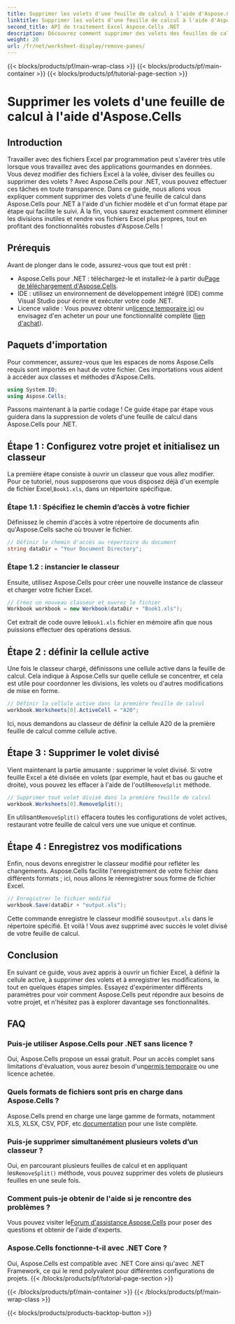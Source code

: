 ```yaml
---
title: Supprimer les volets d'une feuille de calcul à l'aide d'Aspose.Cells
linktitle: Supprimer les volets d'une feuille de calcul à l'aide d'Aspose.Cells
second_title: API de traitement Excel Aspose.Cells .NET
description: Découvrez comment supprimer des volets des feuilles de calcul à l'aide d'Aspose.Cells pour .NET dans ce didacticiel complet, étape par étape.
weight: 20
url: /fr/net/worksheet-display/remove-panes/
---
```


{{< blocks/products/pf/main-wrap-class >}}
{{< blocks/products/pf/main-container >}}
{{< blocks/products/pf/tutorial-page-section >}}

# Supprimer les volets d'une feuille de calcul à l'aide d'Aspose.Cells

## Introduction
Travailler avec des fichiers Excel par programmation peut s'avérer très utile lorsque vous travaillez avec des applications gourmandes en données. Vous devez modifier des fichiers Excel à la volée, diviser des feuilles ou supprimer des volets ? Avec Aspose.Cells pour .NET, vous pouvez effectuer ces tâches en toute transparence. Dans ce guide, nous allons vous expliquer comment supprimer des volets d'une feuille de calcul dans Aspose.Cells pour .NET à l'aide d'un fichier modèle et d'un format étape par étape qui facilite le suivi.
À la fin, vous saurez exactement comment éliminer les divisions inutiles et rendre vos fichiers Excel plus propres, tout en profitant des fonctionnalités robustes d'Aspose.Cells !
## Prérequis
Avant de plonger dans le code, assurez-vous que tout est prêt :
-  Aspose.Cells pour .NET : téléchargez-le et installez-le à partir du[Page de téléchargement d'Aspose.Cells](https://releases.aspose.com/cells/net/).
- IDE : utilisez un environnement de développement intégré (IDE) comme Visual Studio pour écrire et exécuter votre code .NET.
-  Licence valide : Vous pouvez obtenir un[licence temporaire ici](https://purchase.aspose.com/temporary-license/) ou envisagez d'en acheter un pour une fonctionnalité complète ([lien d'achat](https://purchase.aspose.com/buy)).
## Paquets d'importation
Pour commencer, assurez-vous que les espaces de noms Aspose.Cells requis sont importés en haut de votre fichier. Ces importations vous aident à accéder aux classes et méthodes d'Aspose.Cells.
```csharp
using System.IO;
using Aspose.Cells;
```
Passons maintenant à la partie codage ! Ce guide étape par étape vous guidera dans la suppression de volets d'une feuille de calcul dans Aspose.Cells pour .NET.
## Étape 1 : Configurez votre projet et initialisez un classeur
 La première étape consiste à ouvrir un classeur que vous allez modifier. Pour ce tutoriel, nous supposerons que vous disposez déjà d'un exemple de fichier Excel,`Book1.xls`, dans un répertoire spécifique.
### Étape 1.1 : Spécifiez le chemin d’accès à votre fichier
Définissez le chemin d'accès à votre répertoire de documents afin qu'Aspose.Cells sache où trouver le fichier.
```csharp
// Définir le chemin d'accès au répertoire du document
string dataDir = "Your Document Directory";
```
### Étape 1.2 : instancier le classeur
Ensuite, utilisez Aspose.Cells pour créer une nouvelle instance de classeur et charger votre fichier Excel.
```csharp
// Créez un nouveau classeur et ouvrez le fichier
Workbook workbook = new Workbook(dataDir + "Book1.xls");
```
 Cet extrait de code ouvre le`Book1.xls` fichier en mémoire afin que nous puissions effectuer des opérations dessus.
## Étape 2 : définir la cellule active
Une fois le classeur chargé, définissons une cellule active dans la feuille de calcul. Cela indique à Aspose.Cells sur quelle cellule se concentrer, et cela est utile pour coordonner les divisions, les volets ou d'autres modifications de mise en forme.
```csharp
// Définir la cellule active dans la première feuille de calcul
workbook.Worksheets[0].ActiveCell = "A20";
```
Ici, nous demandons au classeur de définir la cellule A20 de la première feuille de calcul comme cellule active.
## Étape 3 : Supprimer le volet divisé
 Vient maintenant la partie amusante : supprimer le volet divisé. Si votre feuille Excel a été divisée en volets (par exemple, haut et bas ou gauche et droite), vous pouvez les effacer à l'aide de l'outil`RemoveSplit` méthode.
```csharp
// Supprimer tout volet divisé dans la première feuille de calcul
workbook.Worksheets[0].RemoveSplit();
```
 En utilisant`RemoveSplit()` effacera toutes les configurations de volet actives, restaurant votre feuille de calcul vers une vue unique et continue.
## Étape 4 : Enregistrez vos modifications
Enfin, nous devons enregistrer le classeur modifié pour refléter les changements. Aspose.Cells facilite l'enregistrement de votre fichier dans différents formats ; ici, nous allons le réenregistrer sous forme de fichier Excel.
```csharp
// Enregistrer le fichier modifié
workbook.Save(dataDir + "output.xls");
```
 Cette commande enregistre le classeur modifié sous`output.xls` dans le répertoire spécifié. Et voilà ! Vous avez supprimé avec succès le volet divisé de votre feuille de calcul.
## Conclusion
En suivant ce guide, vous avez appris à ouvrir un fichier Excel, à définir la cellule active, à supprimer des volets et à enregistrer les modifications, le tout en quelques étapes simples. Essayez d'expérimenter différents paramètres pour voir comment Aspose.Cells peut répondre aux besoins de votre projet, et n'hésitez pas à explorer davantage ses fonctionnalités.
## FAQ
### Puis-je utiliser Aspose.Cells pour .NET sans licence ?  
 Oui, Aspose.Cells propose un essai gratuit. Pour un accès complet sans limitations d'évaluation, vous aurez besoin d'un[permis temporaire](https://purchase.aspose.com/temporary-license/) ou une licence achetée.
### Quels formats de fichiers sont pris en charge dans Aspose.Cells ?  
Aspose.Cells prend en charge une large gamme de formats, notamment XLS, XLSX, CSV, PDF, etc.[documentation](https://reference.aspose.com/cells/net/) pour une liste complète.
### Puis-je supprimer simultanément plusieurs volets d’un classeur ?  
 Oui, en parcourant plusieurs feuilles de calcul et en appliquant les`RemoveSplit()` méthode, vous pouvez supprimer des volets de plusieurs feuilles en une seule fois.
### Comment puis-je obtenir de l'aide si je rencontre des problèmes ?  
 Vous pouvez visiter le[Forum d'assistance Aspose.Cells](https://forum.aspose.com/c/cells/9) pour poser des questions et obtenir de l'aide d'experts.
### Aspose.Cells fonctionne-t-il avec .NET Core ?  
Oui, Aspose.Cells est compatible avec .NET Core ainsi qu'avec .NET Framework, ce qui le rend polyvalent pour différentes configurations de projets.
{{< /blocks/products/pf/tutorial-page-section >}}

{{< /blocks/products/pf/main-container >}}
{{< /blocks/products/pf/main-wrap-class >}}

{{< blocks/products/products-backtop-button >}}
